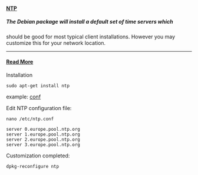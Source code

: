 #### [NTP](https://wiki.debian.org/NTP)
##### The Debian package will install a default set of time servers which 
should be good for most typical client installations.  However you may 
customize this for your network location.

---

#### [Read More](https://timetoolsltd.com/information/public-ntp-server/)

Installation
```
sudo apt-get install ntp
```
example: [conf](https://github.com/universalbit-dev/universalbit-dev/blob/main/ntp/ntp.conf)



Edit NTP configuration file:

```
nano /etc/ntp.conf
```


```
server 0.europe.pool.ntp.org
server 1.europe.pool.ntp.org
server 2.europe.pool.ntp.org
server 3.europe.pool.ntp.org
```  


Customization completed:
```
dpkg-reconfigure ntp
```







